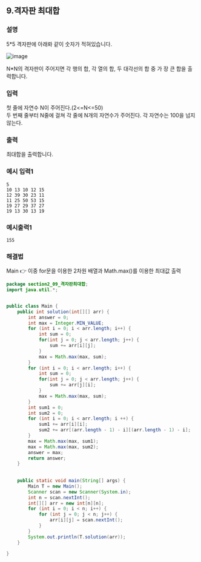 ## 9.격자판 최대합  
  
### 설명  
5*5 격자판에 아래롸 같이 숫자가 적혀있습니다.  
  
![image](https://github.com/han-tomas/HTJ_AlgorithmStudy/assets/124488773/2f99b47e-7557-47e9-9729-32e318c65aec)  
  
N*N의 격자판이 주어지면 각 행의 합, 각 열의 합, 두 대각선의 합 중 가 장 큰 합을 출력합니다.  
    
### 입력    
첫 줄에 자연수 N이 주어진다.(2<=N<=50)  
두 번째 줄부터 N줄에 걸쳐 각 줄에 N개의 자연수가 주어진다. 각 자연수는 100을 넘지 않는다.  
  
### 출력  
최대합을 출력합니다.  
  
### 예시 입력1  
```
5
10 13 10 12 15
12 39 30 23 11
11 25 50 53 15
19 27 29 37 27
19 13 30 13 19
```  
    
### 예시출력1  

```
155
```  
  
### 해결법  
Main 👉 이중 for문을 이용한 2차원 배열과 Math.max()를 이용한 최대값 출력  
  
```java
package section2_09_격자판최대합;
import java.util.*;


public class Main {
	public int solution(int[][] arr) {
		int answer = 0;
		int max = Integer.MIN_VALUE;
		for (int i = 0; i < arr.length; i++) {
			int sum = 0;
			for(int j = 0; j < arr.length; j++) {
				sum += arr[i][j];
			}
			max = Math.max(max, sum);
		}
		for (int i = 0; i < arr.length; i++) {
			int sum = 0;
			for(int j = 0; j < arr.length; j++) {
				sum += arr[j][i];
			}
			max = Math.max(max, sum);
		}
		int sum1 = 0;
		int sum2 = 0;
		for (int i = 0; i < arr.length; i ++) {
			sum1 += arr[i][i];
			sum2 += arr[(arr.length - 1) - i][(arr.length - 1) - i];
		}
		max = Math.max(max, sum1);
		max = Math.max(max, sum2);
		answer = max;
		return answer;
	}
	
	
	public static void main(String[] args) {
		Main T = new Main();
		Scanner scan = new Scanner(System.in);
		int n = scan.nextInt();
		int[][] arr = new int[n][n];
		for (int i = 0; i < n; i++) {
			for (int j = 0; j < n; j++) {
				arr[i][j] = scan.nextInt();
			}
		}
		System.out.println(T.solution(arr));
	}

}

```